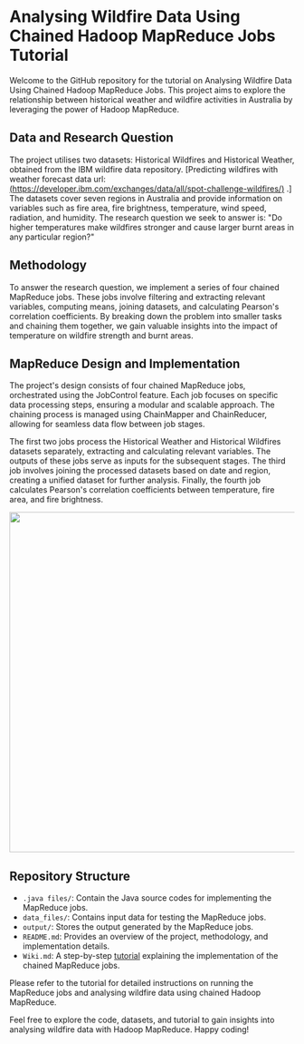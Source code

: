 
# Analysing Wildfire Data Using Chained Hadoop MapReduce Jobs Tutorial

Welcome to the GitHub repository for the tutorial on Analysing Wildfire Data Using Chained Hadoop MapReduce Jobs. This project aims to explore the relationship between historical weather and wildfire activities in Australia by leveraging the power of Hadoop MapReduce.

## Data and Research Question
The project utilises two datasets: Historical Wildfires and Historical Weather, obtained from the IBM wildfire data repository.  [Predicting wildfires with weather forecast data url: [(https://developer.ibm.com/exchanges/data/all/spot-challenge-wildfires/)](https://developer.ibm.com/exchanges/data/all/spot-challenge-wildfires/) .] The datasets cover seven regions in Australia and provide information on variables such as fire area, fire brightness, temperature, wind speed, radiation, and humidity. The research question we seek to answer is: "Do higher temperatures make wildfires stronger and cause larger burnt areas in any particular region?"

## Methodology
To answer the research question, we implement a series of four chained MapReduce jobs. These jobs involve filtering and extracting relevant variables, computing means, joining datasets, and calculating Pearson's correlation coefficients. By breaking down the problem into smaller tasks and chaining them together, we gain valuable insights into the impact of temperature on wildfire strength and burnt areas.

## MapReduce Design and Implementation
The project's design consists of four chained MapReduce jobs, orchestrated using the JobControl feature. Each job focuses on specific data processing steps, ensuring a modular and scalable approach. The chaining process is managed using ChainMapper and ChainReducer, allowing for seamless data flow between job stages.

The first two jobs process the Historical Weather and Historical Wildfires datasets separately, extracting and calculating relevant variables. The outputs of these jobs serve as inputs for the subsequent stages. The third job involves joining the processed datasets based on date and region, creating a unified dataset for further analysis. Finally, the fourth job calculates Pearson's correlation coefficients between temperature, fire area, and fire brightness.

<img src="https://github.com/Dima-Ramadan/Analysing-Wildfire-Data_Hadoop/assets/69980464/b2fed95d-56d0-423b-9270-2b71cfbb6b23" width="800" height = 600>

## Repository Structure
- `.java files/`: Contain the Java source codes for implementing the MapReduce jobs.
- `data_files/`: Contains input data for testing the MapReduce jobs.
- `output/`: Stores the output generated by the MapReduce jobs.
- `README.md`: Provides an overview of the project, methodology, and implementation details.
- `Wiki.md`: A step-by-step [tutorial](https://github.com/Dima-Ramadan/Analysing-Wildfire-Data_Hadoop/wiki) explaining the implementation of the chained MapReduce jobs.


Please refer to the tutorial for detailed instructions on running the MapReduce jobs and analysing wildfire data using chained Hadoop MapReduce.

Feel free to explore the code, datasets, and tutorial to gain insights into analysing wildfire data with Hadoop MapReduce.
Happy coding!
